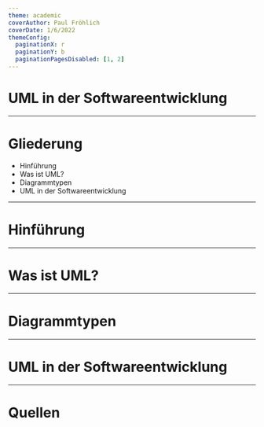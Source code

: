```yaml
---
theme: academic
coverAuthor: Paul Fröhlich
coverDate: 1/6/2022
themeConfig:
  paginationX: r
  paginationY: b
  paginationPagesDisabled: [1, 2]
---
```


# UML in der Softwareentwicklung

---

# Gliederung

- Hinführung
- Was ist UML?
- Diagrammtypen
- UML in der Softwareentwicklung

---

# Hinführung

---

# Was ist UML?

---

# Diagrammtypen

---

# UML in der Softwareentwicklung

---

# Quellen
